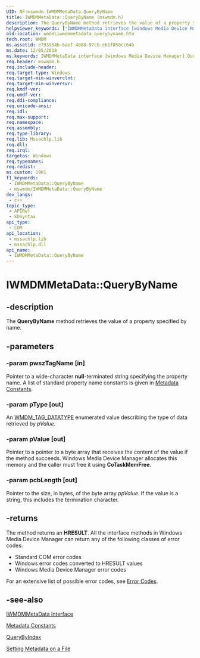 ```yaml
---
UID: NF:mswmdm.IWMDMMetaData.QueryByName
title: IWMDMMetaData::QueryByName (mswmdm.h)
description: The QueryByName method retrieves the value of a property specified by name.
helpviewer_keywords: ["IWMDMMetaData interface [windows Media Device Manager]","QueryByName method","IWMDMMetaData.QueryByName","IWMDMMetaData::QueryByName","IWMDMMetaDataQueryByName","QueryByName","QueryByName method [windows Media Device Manager]","QueryByName method [windows Media Device Manager]","IWMDMMetaData interface","mswmdm/IWMDMMetaData::QueryByName","wmdm.iwmdmmetadata_querybyname"]
old-location: wmdm\iwmdmmetadata_querybyname.htm
tech.root: WMDM
ms.assetid: e793954b-6aef-4088-97cb-eb1f050cc64b
ms.date: 12/05/2018
ms.keywords: IWMDMMetaData interface [windows Media Device Manager],QueryByName method, IWMDMMetaData.QueryByName, IWMDMMetaData::QueryByName, IWMDMMetaDataQueryByName, QueryByName, QueryByName method [windows Media Device Manager], QueryByName method [windows Media Device Manager],IWMDMMetaData interface, mswmdm/IWMDMMetaData::QueryByName, wmdm.iwmdmmetadata_querybyname
req.header: mswmdm.h
req.include-header: 
req.target-type: Windows
req.target-min-winverclnt: 
req.target-min-winversvr: 
req.kmdf-ver: 
req.umdf-ver: 
req.ddi-compliance: 
req.unicode-ansi: 
req.idl: 
req.max-support: 
req.namespace: 
req.assembly: 
req.type-library: 
req.lib: Mssachlp.lib
req.dll: 
req.irql: 
targetos: Windows
req.typenames: 
req.redist: 
ms.custom: 19H1
f1_keywords:
 - IWMDMMetaData::QueryByName
 - mswmdm/IWMDMMetaData::QueryByName
dev_langs:
 - c++
topic_type:
 - APIRef
 - kbSyntax
api_type:
 - COM
api_location:
 - mssachlp.lib
 - mssachlp.dll
api_name:
 - IWMDMMetaData::QueryByName
---
```


# IWMDMMetaData::QueryByName


## -description

The <b>QueryByName</b> method retrieves the value of a property specified by name.

## -parameters

### -param pwszTagName [in]

Pointer to a wide-character <b>null</b>-terminated string specifying the property name. A list of standard property name constants is given in <a href="/windows/desktop/WMDM/metadata-constants">Metadata Constants</a>.

### -param pType [out]

An <a href="/windows/desktop/WMDM/wmdm-tag-datatype">WMDM_TAG_DATATYPE</a> enumerated value describing the type of data retrieved by <i>pValue</i>.

### -param pValue [out]

Pointer to a pointer to a byte array that receives the content of the value if the method succeeds. Windows Media Device Manager allocates this memory and the caller must free it using <b>CoTaskMemFree</b>.

### -param pcbLength [out]

Pointer to the size, in bytes, of the byte array <i>ppValue</i>. If the value is a string, this includes the termination character.

## -returns

The method returns an <b>HRESULT</b>. All the interface methods in Windows Media Device Manager can return any of the following classes of error codes:

<ul>
<li>Standard COM error codes </li>
<li>Windows error codes converted to HRESULT values </li>
<li>Windows Media Device Manager error codes </li>
</ul>
For an extensive list of possible error codes, see <a href="/windows/desktop/WMDM/error-codes">Error Codes</a>.

## -see-also

<a href="/windows/desktop/api/mswmdm/nn-mswmdm-iwmdmmetadata">IWMDMMetaData Interface</a>



<a href="/windows/desktop/WMDM/metadata-constants">Metadata Constants</a>



<a href="/windows/desktop/api/mswmdm/nf-mswmdm-iwmdmmetadata-querybyindex">QueryByIndex</a>



<a href="/windows/desktop/WMDM/setting-metadata-on-a-file">Setting Metadata on a File</a>

